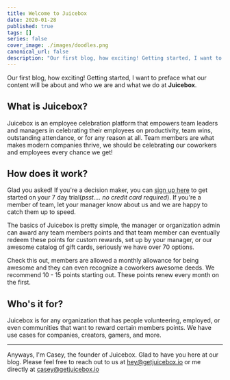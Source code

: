 ```yaml
---
title: Welcome to Juicebox
date: 2020-01-28
published: true
tags: []
series: false
cover_image: ./images/doodles.png
canonical_url: false
description: "Our first blog, how exciting! Getting started, I want to preface what our content will be about and who we are and what we do at Juicebox"
---
```


Our first blog, how exciting! Getting started, I want to preface what our content will be about and who we are and what we do at **Juicebox**.

## What is Juicebox?

Juicebox is an employee celebration platform that empowers team leaders and managers in celebrating their employees on productivity, team wins, outstanding attendance, or for any reason at all. Team members are what makes modern companies thrive, we should be celebrating our coworkers and employees every chance we get!

## How does it work?

Glad you asked! If you're a decision maker, you can [sign up here](getjuicebox.io/signup) to get started on your 7 day trial(_psst.... no credit card required_). If you're a member of team, let your manager know about us and we are happy to catch them up to speed.

The basics of Juicebox is pretty simple, the manager or organization admin can award any team members points and that team member can eventually redeem these points for custom rewards, set up by your manager, or our awesome catalog of gift cards, seriously we have over 70 options.

Check this out, members are allowed a monthly allowance for being awesome and they can even recognize a coworkers awesome deeds. We recommend 10 - 15 points starting out. These points renew every month on the first.

## Who's it for?

Juicebox is for any organization that has people volunteering, employed, or even communities that want to reward certain members points. We have use cases for companies, creators, gamers, and more.

---

Anyways, I'm Casey, the founder of Juicebox. Glad to have you here at our blog. Please feel free to reach out to us at [hey@getjuicebox.io](mailto:hey@getjuicebox.io) or me directly at [casey@getjuicebox.io](mailto:casey@getjuicebox.io)
